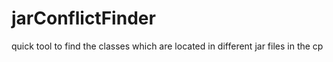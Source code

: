 jarConflictFinder
=================

quick tool to find the classes which are located in different jar files in the cp
